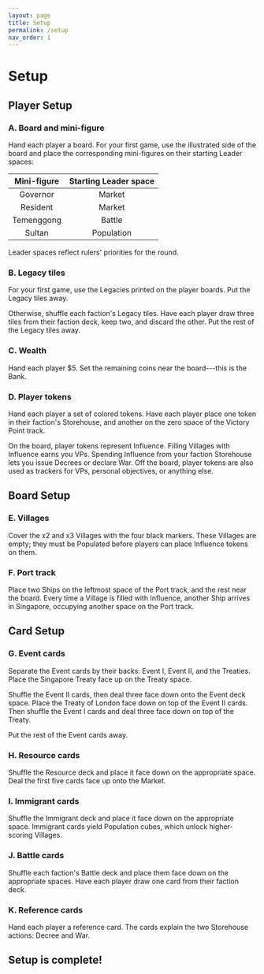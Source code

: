 ```yaml
---
layout: page
title: Setup
permalink: /setup
nav_order: 1
---
```

# Setup

<!-- 
![Annotated Board](https://github.com/mosquitogames/1819rulebook/blob/main/img/annotated_board.jpg?raw=true)
 -->

## Player Setup

### A. Board and mini-figure

Hand each player a board. For your first game, use the illustrated side of the board and place the corresponding mini-figures on their starting Leader spaces:

| Mini-figure | Starting Leader space |
| :---: | :---: |
| Governor | Market |
| Resident | Market |
| Temenggong | Battle |
| Sultan | Population |

Leader spaces reflect rulers' priorities for the round.

<!-- There must always be two Malay Chiefs. 
Which players sit beside?
-->

### B. Legacy tiles

For your first game, use the Legacies printed on the player boards. Put the Legacy tiles away.

Otherwise, shuffle each faction's Legacy tiles. Have each player draw three tiles from their faction deck, keep two, and discard the other. Put the rest of the Legacy tiles away.

### C. Wealth

Hand each player $5. Set the remaining coins near the board---this is the Bank.

<!-- > *3-player game: the solo player gets $8 to start.* -->

### D. Player tokens

Hand each player a set of colored tokens. Have each player place one token in their faction's Storehouse, and another on the zero space of the Victory Point track.

On the board, player tokens represent Influence. Filling Villages with Influence earns you VPs. Spending Influence from your faction Storehouse lets you issue Decrees or declare War. Off the board, player tokens are also used as trackers for VPs, personal objectives, or anything else.

## Board Setup

### E. Villages

Cover the x2 and x3 Villages with the four black markers. These Villages are empty; they must be Populated before players can place Influence tokens on them.

<!-- > *3-player game: the solo player only covers their x3 Village.* -->

### F. Port track

Place two Ships on the leftmost space of the Port track, and the rest near the board. Every time a Village is filled with Influence, another Ship arrives in Singapore, occupying another space on the Port track.

## Card Setup

### G. Event cards

Separate the Event cards by their backs: Event I, Event II, and the Treaties. Place the Singapore Treaty face up on the Treaty space.

Shuffle the Event II cards, then deal three face down onto the Event deck space. Place the Treaty of London face down on top of the Event II cards. Then shuffle the Event I cards and deal three face down on top of the Treaty.

Put the rest of the Event cards away.

### H. Resource cards

Shuffle the Resource deck and place it face down on the appropriate space. Deal the first five cards face up onto the Market.

### I. Immigrant cards

Shuffle the Immigrant deck and place it face down on the appropriate space. Immigrant cards yield Population cubes, which unlock higher-scoring Villages. 

<!-- 
join Communities?
represent the various social groups who migrated---voluntarily or otherwise---into Singapore.
 -->

### J. Battle cards

Shuffle each faction's Battle deck and place them face down on the appropriate spaces. Have each player draw one card from their faction deck.

<!-- 
Battle cards represet the various fighting forces at each faction's disposal. British and Malay players enlist fighters from different Battle decks.

> *3-player game: the solo player draws 3 Battle cards and keeps 2.*
 -->

### K. Reference cards

Hand each player a reference card. The cards explain the two Storehouse actions: Decree and War.

<!-- 
The Public Works dial tracks the number of schools, utilities, and public services built in Singapore. Increase the Public Works counter by 1 every time a Public Works card is bought from the Market.
 -->

## Setup is complete!